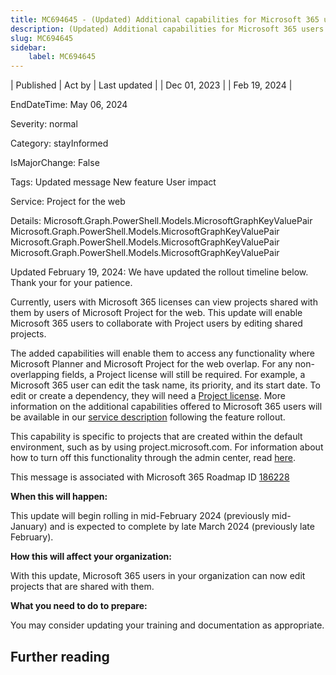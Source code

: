 ```yaml
---
title: MC694645 - (Updated) Additional capabilities for Microsoft 365 users in Microsoft Project for the web
description: (Updated) Additional capabilities for Microsoft 365 users in Microsoft Project for the web
slug: MC694645
sidebar:
    label: MC694645
---
```


| Published | Act by | Last updated |
| Dec 01, 2023 |  | Feb 19, 2024 |

EndDateTime: May 06, 2024

Severity: normal

Category: stayInformed

IsMajorChange: False

Tags: Updated message New feature User impact

Service: Project for the web

Details: Microsoft.Graph.PowerShell.Models.MicrosoftGraphKeyValuePair Microsoft.Graph.PowerShell.Models.MicrosoftGraphKeyValuePair Microsoft.Graph.PowerShell.Models.MicrosoftGraphKeyValuePair Microsoft.Graph.PowerShell.Models.MicrosoftGraphKeyValuePair

<p style="">Updated February 19, 2024: We have updated the rollout timeline below. Thank your for your patience.</p><p style="">Currently, users with Microsoft 365 licenses can view projects shared with them by users of Microsoft Project for the web. This update will enable Microsoft 365 users to collaborate with Project users by editing shared projects.<br></p><p>The added capabilities will enable them to access any functionality where Microsoft Planner and Microsoft Project for the web overlap. For any non-overlapping fields, a Project license will still be required. For example, a Microsoft 365 user can edit the task name, its priority, and its start date. To edit or create a dependency, they will need a <a href="https://www.microsoft.com/en-us/microsoft-365/project/compare-microsoft-project-management-software" target="_blank">Project license</a>. More information on the additional capabilities offered to Microsoft 365 users will be available in our <a href="https://learn.microsoft.com/office365/servicedescriptions/project-online-service-description/project-online-service-description" target="_blank">service description</a>&nbsp;following the feature rollout.&nbsp;</p><p>This capability is specific to projects that are created within the default environment, such as by using project.microsoft.com. For information about how to turn off this functionality through the admin center, read <a href="https://learn.microsoft.com/project-for-the-web/remove-project-from-the-office-365-app-launcher" target="_blank">here</a>.</p>
<p>This message is associated with Microsoft 365 Roadmap ID <a href="https://www.microsoft.com/microsoft-365/roadmap?filters=&amp;searchterms=186228" target="_blank">186228</a></p>
<p><b>When this will happen:</b></p>

<p>This update will begin rolling in mid-February 2024 (previously mid-January) and is expected to complete by late March 2024 (previously late February).</p>

<p><b>How this will affect your organization:</b></p>

<p>With this update, Microsoft 365 users in your organization can now edit projects that are shared with them.</p>
<p><b>What you need to do to prepare:</b></p>
<p>You may consider updating your training and documentation as appropriate.</p>

## Further reading
